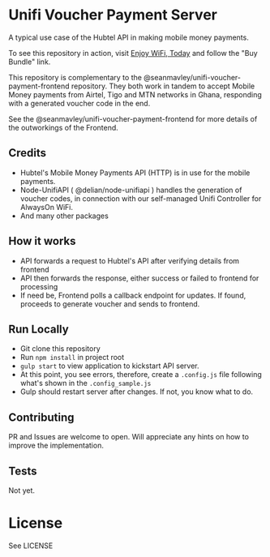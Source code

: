 # Unifi Voucher Payment Server

A typical use case of the Hubtel API in making mobile money payments. 

To see this repository in action, visit [Enjoy WiFi, Today]('https://enjoywifi.today') and follow the "Buy Bundle" link.

This repository is complementary to the @seanmavley/unifi-voucher-payment-frontend repository. They both work in tandem to accept Mobile Money payments from Airtel, Tigo and MTN networks in Ghana, responding with a generated voucher code in the end.

See the @seanmavley/unifi-voucher-payment-frontend for more details of the outworkings of the Frontend.

## Credits 

 - Hubtel's Mobile Money Payments API (HTTP) is in use for the mobile payments. 
 - Node-UnifiAPI ( @delian/node-unifiapi ) handles the generation of voucher codes, in connection with our self-managed Unifi Controller for AlwaysOn WiFi.
 - And many other packages

## How it works

 - API forwards a request to Hubtel's API after verifying details from frontend
 - API then forwards the response, either success or failed to frontend for processing
 - If need be, Frontend polls a callback endpoint for updates. If found, proceeds to generate voucher and sends to frontend.
 
## Run Locally

 - Git clone this repository
 - Run `npm install` in project root
 - `gulp start` to view application to kickstart API server.
 - At this point, you see errors, therefore, create a `.config.js` file following what's shown in the `.config_sample.js`
 - Gulp should restart server after changes. If not, you know what to do.

 
## Contributing

PR and Issues are welcome to open. Will appreciate any hints on how to improve the implementation.

## Tests
Not yet.
 
# License

See LICENSE
